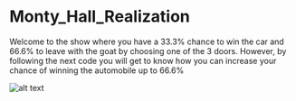# Monty_Hall_Realization
Welcome to the show where you have a 33.3% chance to win the car and 66.6% to leave with the goat by choosing one of the 3 doors. However, by following the next code you will get to know how you can increase your chance of winning the automobile up to 66.6%

![alt text]([https://github.com/Islambekkurakbay/Monty_Hall_Realization/blob/main/monty_hall.png?raw=true])
